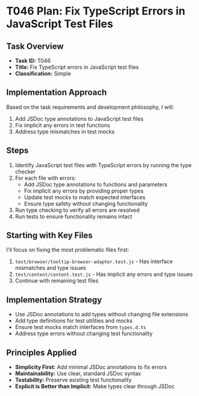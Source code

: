 # T046 Plan: Fix TypeScript Errors in JavaScript Test Files

## Task Overview
- **Task ID:** T046
- **Title:** Fix TypeScript errors in JavaScript test files
- **Classification:** Simple

## Implementation Approach
Based on the task requirements and development philosophy, I will:

1. Add JSDoc type annotations to JavaScript test files
2. Fix implicit any errors in test functions
3. Address type mismatches in test mocks

## Steps
1. Identify JavaScript test files with TypeScript errors by running the type checker
2. For each file with errors:
   - Add JSDoc type annotations to functions and parameters
   - Fix implicit any errors by providing proper types
   - Update test mocks to match expected interfaces
   - Ensure type safety without changing functionality
3. Run type checking to verify all errors are resolved
4. Run tests to ensure functionality remains intact

## Starting with Key Files
I'll focus on fixing the most problematic files first:
1. `test/browser/tooltip-browser-adapter.test.js` - Has interface mismatches and type issues
2. `test/content/content.test.js` - Has implicit any errors and type issues
3. Continue with remaining test files

## Implementation Strategy
- Use JSDoc annotations to add types without changing file extensions
- Add type definitions for test utilities and mocks
- Ensure test mocks match interfaces from `types.d.ts`
- Address type errors without changing test functionality

## Principles Applied
- **Simplicity First:** Add minimal JSDoc annotations to fix errors
- **Maintainability:** Use clear, standard JSDoc syntax
- **Testability:** Preserve existing test functionality
- **Explicit is Better than Implicit:** Make types clear through JSDoc